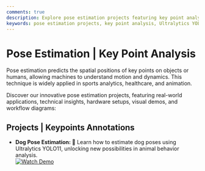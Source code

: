 ```yaml
---
comments: true
description: Explore pose estimation projects featuring key point analysis for applications in sports analytics, healthcare, and animation. Discover innovative use cases, technical insights, and real-world implementations.
keywords: pose estimation projects, key point analysis, Ultralytics YOLO, YOLOv11, human pose, dog pose estimation, sports analytics, healthcare applications, animation, computer vision, AI motion analysis
---
```


# Pose Estimation | Key Point Analysis  

Pose estimation predicts the spatial positions of key points on objects or humans, allowing machines to understand motion and dynamics. This technique is widely applied in sports analytics, healthcare, and animation.  

Discover our innovative pose estimation projects, featuring real-world applications, technical insights, hardware setups, visual demos, and workflow diagrams:  

## Projects | Keypoints Annotations

- **Dog Pose Estimation: 🐾** Learn how to estimate dog poses using Ultralytics YOLO11, unlocking new possibilities in animal behavior analysis.  
  [![Watch Demo](https://img.shields.io/badge/Watch-Demo-blue?style=flat-square "Watch the Demo Video")](https://youtu.be/PmiWQgdTAuA)
